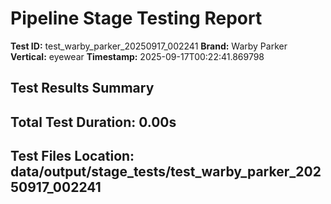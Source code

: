 # Pipeline Stage Testing Report

**Test ID:** test_warby_parker_20250917_002241
**Brand:** Warby Parker
**Vertical:** eyewear
**Timestamp:** 2025-09-17T00:22:41.869798

## Test Results Summary


## Total Test Duration: 0.00s

## Test Files Location: data/output/stage_tests/test_warby_parker_20250917_002241
